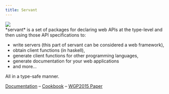 ```yaml
---
title: Servant
---
```


<div class="grid-x">
<div class="cell medium-3 text-center">
<img src="/images/servant.png" />
</div>
<div class="cell medium-9">
*servant* is a set of packages for declaring web APIs at the
type-level and then using those API specifications to:

- write servers (this part of servant can be considered a web framework),
- obtain client functions (in haskell),
- generate client functions for other programming languages,
- generate documentation for your web applications
- and more...

All in a type-safe manner.

[Documentation](https://docs.servant.dev/en/latest/tutorial/index.html)
&ndash;
[Cookbook](https://haskell-servant.readthedocs.io/en/latest/cookbook/index.html)
&ndash;
[WGP2015 Paper](http://www.andres-loeh.de/Servant/servant-wgp.pdf)
</div>
</div>
